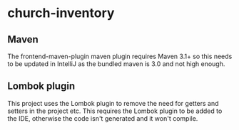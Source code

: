 # church-inventory

## Maven
The frontend-maven-plugin maven plugin requires Maven 3.1+ so this needs to be updated in IntelliJ as the bundled maven is 3.0 and not high enough.

## Lombok plugin
This project uses the Lombok plugin to remove the need for getters and setters in the project etc. This requires the Lombok plugin to be added to the IDE, otherwise the code isn't generated and it won't compile.